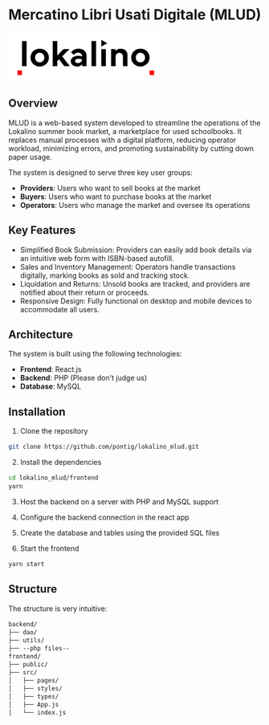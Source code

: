 # Mercatino Libri Usati Digitale (MLUD)

![Lokalino Logo](documentation/assets/logo.png)

## Overview

MLUD is a web-based system developed to streamline the operations of the Lokalino summer book market, a marketplace for used schoolbooks. It replaces manual processes with a digital platform, reducing operator workload, minimizing errors, and promoting sustainability by cutting down paper usage.

The system is designed to serve three key user groups:

- **Providers**: Users who want to sell books at the market
- **Buyers**: Users who want to purchase books at the market
- **Operators**: Users who manage the market and oversee its operations

## Key Features

- Simplified Book Submission: Providers can easily add book details via an intuitive web form with ISBN-based autofill.
- Sales and Inventory Management: Operators handle transactions digitally, marking books as sold and tracking stock.
- Liquidation and Returns: Unsold books are tracked, and providers are notified about their return or proceeds.
- Responsive Design: Fully functional on desktop and mobile devices to accommodate all users.


## Architecture

The system is built using the following technologies:

- **Frontend**: React.js
- **Backend**: PHP (Please don't judge us)
- **Database**: MySQL

## Installation

1. Clone the repository

```bash
git clone https://github.com/pontig/lokalino_mlud.git
```

2. Install the dependencies

```bash
cd lokalino_mlud/frontend
yarn
```

3. Host the backend on a server with PHP and MySQL support

4. Configure the backend connection in the react app

5. Create the database and tables using the provided SQL files

6. Start the frontend

```bash
yarn start
```

## Structure 

The structure is very intuitive:

```
backend/
├── dao/
├── utils/
├── --php files--
frontend/
├── public/
├── src/
│   ├── pages/
│   ├── styles/
│   ├── types/
│   ├── App.js
│   └── index.js
```
